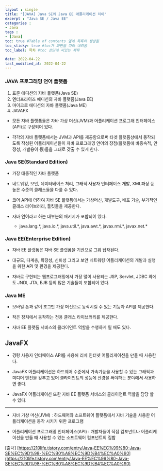 ```yaml
---
layout : single
title: "[JAVA] Java SE와 Java EE 애플리케이션 차이"
excerpt : "Java SE / Java EE"
categories :
- Java
tags :
- [Java]
toc: true #Table of contents 옆에 목록이 생성됨
toc_sticky: true #toc가 화면을 따라 내려옴
toc_label: 목차 #toc 상단에 써있는 제목

date: 2022-04-22
last_modified_at: 2022-04-22
---
```


### JAVA 프로그래밍 언어 플랫폼

1. 표준 에디션의 자바 플랫폼(Java SE)
2. 엔터프라이즈 에디션의 자바 플랫폼(Java EE)
3. 마이크로 에디션의 자바 플랫폼(Java ME)
4. JAVAFX

- 모든 자바 플랫폼들은 자바 가상 머신(JVM)과 어플리케이션 프로그래 인터페이스(API)로 구성되어 있다.

- 각각의 자바 플랫폼에서는 JVM과 API를 제공함으로써 타겟 플랫폼상에서 동작되도록 작성된 어플리케이션들이 자바 프로그래밍 언어의 장점(플랫폼에 비종속적, 안정성, 개발용이 등)들을 그대로 갖출 수 있게 한다.

### Java SE(Standard Edition)

- 가장 대중적인 자바 플랫폼

- 네트워킹, 보안, 데이터베이스 처리, 그래픽 사용자 인터페이스 개발, XML파싱 등 높은 수준의 클래스들을 다룰 수 있다.

- 코어 API에 더하여 자바 SE 플랫폼에서는 가상머신, 개발도구, 배포 기술, 부가적인 클래스 라이브러리, 툴킷들을 제공한다.

- 자바 언어라고 하는 대부분의 패키지가 포함되어 있다.
  - java.lang.\*, java.io.\*, java.util.\*, java.awt.\*, javax.rmi.\*, javax.net.\*

### Java EE(Enterprise Edition)

- 자바 EE 플랫폼은 자바 SE 플랫폼을 기반으로 그위 탑재된다.

- 대규모, 다계층, 확장성, 신뢰성 그리고 보안 네트워킹 어플리케이션의 개발과 실행을 위한 API 및 환경을 제공한다.

- 자바로 구현되는 웹프로그래밍에서 가장 많이 사용되는 JSP, Servlet, JDBC 외에도 JNDI, JTA, EJB 등의 많은 기술들이 포함되어 있다.

### Java ME

- 모바일 폰과 같이 조그만 가상 머신으로 동작시킬 수 있는 기능과 API를 제공한다.

- 작은 장치에서 동작하는 전용 클래스 라이브러리를 제공한다.

- 자바 EE 플랫폼 서비스의 클라이언트 역할을 수행하게 될 때도 있다.

## JavaFX

- 경량 사용자 인터페이스 API를 사용해 리치 인터넷 어플리케이션을 만들 때 사용한다.

- JavaFX 어플리케이션은 하드웨어 수준에서 가속기능을 사용할 수 있는 그래픽과 미디어 엔진을 갖추고 있어 클라이언트의 성능에 신경을 써야하는 분야에서 사용하면 좋다.

- JavaFX 어플리케이션 또한 자바 EE 플랫폼 서비스의 클라이언트 역할을 담당 할 수 있다.

---

- 자바 가상 머신(JVM) : 하드웨어와 소프트웨어 플랫폼에서 자바 기술을 사용한 어플리케이션을 동작 시키기 위한 프로그램

- 어플리케이션 프로그래밍 인터페이스(API) : 개발자들이 직접 컴포넌트나 어플리케이션을 만들 때 사용할 수 있는 소프트웨어 컴포넌트의 집합

[출처] [https://210life.tistory.com/entry/Java-EE%EC%99%80-Java-SE%EC%9D%98-%EC%B0%A8%EC%9D%B4%EC%A0%90](https://210life.tistory.com/entry/Java-EE%EC%99%80-Java-SE%EC%9D%98-%EC%B0%A8%EC%9D%B4%EC%A0%90)
